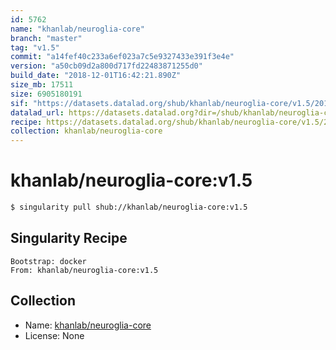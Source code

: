 ```yaml
---
id: 5762
name: "khanlab/neuroglia-core"
branch: "master"
tag: "v1.5"
commit: "a14fef40c233a6ef023a7c5e9327433e391f3e4e"
version: "a50cb09d2a800d717fd22483871255d0"
build_date: "2018-12-01T16:42:21.890Z"
size_mb: 17511
size: 6905180191
sif: "https://datasets.datalad.org/shub/khanlab/neuroglia-core/v1.5/2018-12-01-a14fef40-a50cb09d/a50cb09d2a800d717fd22483871255d0.simg"
datalad_url: https://datasets.datalad.org?dir=/shub/khanlab/neuroglia-core/v1.5/2018-12-01-a14fef40-a50cb09d/
recipe: https://datasets.datalad.org/shub/khanlab/neuroglia-core/v1.5/2018-12-01-a14fef40-a50cb09d/Singularity
collection: khanlab/neuroglia-core
---
```


# khanlab/neuroglia-core:v1.5

```bash
$ singularity pull shub://khanlab/neuroglia-core:v1.5
```

## Singularity Recipe

```singularity
Bootstrap: docker
From: khanlab/neuroglia-core:v1.5
```

## Collection

 - Name: [khanlab/neuroglia-core](https://github.com/khanlab/neuroglia-core)
 - License: None

